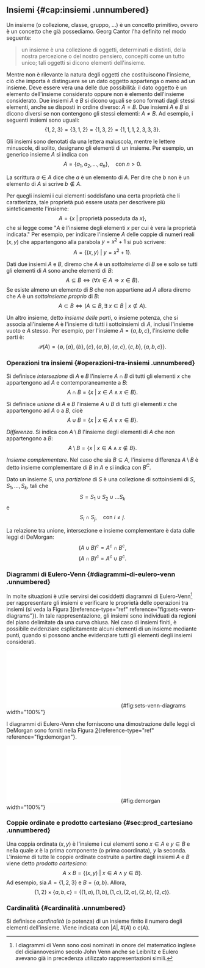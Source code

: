 ## Insiemi {#cap:insiemi .unnumbered}

Un insieme (o collezione, classe, gruppo, ...) è un concetto primitivo,
ovvero è un concetto che già possediamo. Georg Cantor l'ha definito nel
modo seguente:

> un insieme è una collezione di oggetti, determinati e distinti, della nostra percezione o del nostro pensiero, concepiti come un tutto unico; tali oggetti si dicono elementi dell'insieme.

Mentre non è rilevante la natura degli oggetti che costituiscono
l'insieme, ciò che importa è distinguere se un dato oggetto appartenga o
meno ad un insieme. Deve essere vera una delle due possibilità: il dato
oggetto è un elemento dell'insieme considerato oppure non è elemento
dell'insieme considerato. Due insiemi $A$ e $B$ si dicono uguali se sono
formati dagli stessi elementi, anche se disposti in ordine diverso:
$A=B$. Due insiemi $A$ e $B$ si dicono diversi se non contengono gli
stessi elementi: $A \neq B$. Ad esempio, i seguenti insiemi sono uguali:
$$\{1, 2, 3\} = \{3, 1, 2\} = \{1, 3, 2\}= \{1, 1, 1, 2, 3, 3, 3\}.$$

Gli insiemi sono denotati da una lettera maiuscola, mentre le lettere
minuscole, di solito, designano gli elementi di un insieme. Per esempio,
un generico insieme $A$ si indica con
$$A = \{a_1, a_2, \dots, a_n\}, \quad \text{con~} n > 0.$$

La scrittura $a \in A$ dice che $a$ è un elemento di $A$. Per dire che
$b$ non è un elemento di $A$ si scrive $b \notin A.$

Per quegli insiemi i cui elementi soddisfano una certa proprietà che li
caratterizza, tale proprietà può essere usata per descrivere più
sinteticamente l'insieme:
$$A = \{x ~\vert~ \text{proprietà posseduta da~} x\},$$ che si legge
come "$A$ è l'insieme degli elementi $x$ per cui è vera la proprietà
indicata." Per esempio, per indicare l'insieme $A$ delle coppie di
numeri reali $(x,y)$ che appartengono alla parabola $y = x^2 + 1$ si può
scrivere: $$A = \{(x,y) ~\vert~ y = x^2 + 1\}.$$

Dati due insiemi $A$ e $B$, diremo che $A$ è un *sottoinsieme* di $B$ se
e solo se tutti gli elementi di $A$ sono anche elementi di $B$:
$$A \subseteq B \iff (\forall x \in A \Rightarrow x \in B).$$ Se esiste
almeno un elemento di $B$ che non appartiene ad $A$ allora diremo che
$A$ è un *sottoinsieme proprio* di $B$:
$$A \subset B \iff (A \subseteq B, \exists~ x \in B ~\vert~ x \notin A).$$

Un altro insieme, detto *insieme delle parti*, o insieme potenza, che si
associa all'insieme $A$ è l'insieme di tutti i sottoinsiemi di $A$,
inclusi l'insieme vuoto e $A$ stesso. Per esempio, per l'insieme
$A = \{a, b, c\}$, l'insieme delle parti è: $$\mathcal{P}(A) = \{
\emptyset, \{a\}, \{b\}, \{c\},
 \{a, b\}, \{a, c\}, \{c, b\},
 \{a, b, c\}
\}.$$

### Operazioni tra insiemi {#operazioni-tra-insiemi .unnumbered}

Si definisce *intersezione* di $A$ e $B$ l'insieme $A \cap B$ di tutti
gli elementi $x$ che appartengono ad $A$ e contemporaneamente a $B$:
$$A \cap B = \{x ~\vert~ x \in A \land x \in B\}.$$

Si definisce *unione* di $A$ e $B$ l'insieme $A \cup B$ di tutti gli
elementi $x$ che appartengono ad $A$ o a $B$, cioè
$$A \cup B = \{x ~\vert~ x \in A \lor x \in B\}.$$

*Differenza*. Si indica con $A \setminus B$ l'insieme degli elementi di
$A$ che non appartengono a $B$:
$$A \setminus B = \{x ~\vert~ x \in A \land x \notin B\}.$$

*Insieme complementare*. Nel caso che sia $B \subseteq A$, l'insieme
differenza $A \setminus B$ è detto insieme complementare di $B$ in $A$ e
si indica con $B^C$.

Dato un insieme $S$, una *partizione* di $S$ è una collezione di
sottoinsiemi di $S$, $S_1, \dots, S_k$, tali che
$$S = S_1 \cup S_2 \cup \dots S_k$$ e
$$S_i \cap S_j, \quad \text{con~} i \neq j.$$

La relazione tra unione, intersezione e insieme complementare è data
dalle leggi di DeMorgan: $$(A \cup B)^c = A^c \cap B^c,$$
$$(A \cap B)^c = A^c \cup B^c.$$

### Diagrammi di Eulero-Venn {#diagrammi-di-eulero-venn .unnumbered}

In molte situazioni è utile servirsi dei cosiddetti diagrammi di
Eulero-Venn[^1] per rappresentare gli insiemi e verificare le proprietà
delle operazioni tra insiemi (si veda la
Figura [1](#fig:sets-venn-diagrams){reference-type="ref"
reference="fig:sets-venn-diagrams"}). In tale rappresentazione, gli
insiemi sono individuati da regioni del piano delimitate da una curva
chiusa. Nel caso di insiemi finiti, è possibile evidenziare
esplicitamente alcuni elementi di un insieme mediante punti, quando si
possono anche evidenziare tutti gli elementi degli insiemi considerati.

![Diagrammi di Eulero-Venn. In tutte le figure $S$ è la regione
delimitata dal rettangolo, $L$ è la regione all'interno del cerchio di
sinistra e $R$ è la regione all'interno del cerchio di destra. La
regione evidenziata mostra l'insieme indicato sotto ciascuna figura.
](sets-venn_diagrams.pdf){#fig:sets-venn-diagrams width="100%"}

I diagrammi di Eulero-Venn che forniscono una dimostrazione delle leggi
di DeMorgan sono forniti nella
Figura [2](#fig:demorgan){reference-type="ref"
reference="fig:demorgan"}.

![Dimostrazione delle leggi di DeMorgan. ](demorgan.pdf){#fig:demorgan
width="100%"}

### Coppie ordinate e prodotto cartesiano {#sec:prod_cartesiano .unnumbered}

Una coppia ordinata $(x,y)$ è l'insieme i cui elementi sono $x \in A$ e
$y \in B$ e nella quale $x$ è la prima componente (o prima coordinata),
$y$ la seconda. L'insieme di tutte le coppie ordinate costruite a
partire dagli insiemi $A$ e $B$ viene detto *prodotto cartesiano*:
$$A \times B = \{(x, y) ~\vert~ x \in A \land y \in B\}.$$ Ad esempio,
sia $A = \{1, 2, 3\}$ e $B = \{a, b\}$. Allora,
$$\{1, 2\} \times \{a, b, c\} = \{(1, a), (1, b), (1, c), (2, a), (2, b), (2, c)\}.$$

### Cardinalità {#cardinalità .unnumbered}

Si definisce *cardinalità* (o potenza) di un insieme finito il numero
degli elementi dell'insieme. Viene indicata con $\vert A\vert, \#(A)$ o
$\text{c}(A)$.

[^1]: I diagrammi di Venn sono così nominati in onore del matematico
    inglese del diciannovesimo secolo John Venn anche se Leibnitz e
    Eulero avevano già in precedenza utilizzato rappresentazioni simili.
